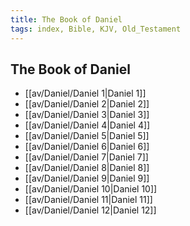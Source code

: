 ```yaml
---
title: The Book of Daniel
tags: index, Bible, KJV, Old_Testament
---
```


## The Book of Daniel

- [[av/Daniel/Daniel 1|Daniel 1]]
- [[av/Daniel/Daniel 2|Daniel 2]]
- [[av/Daniel/Daniel 3|Daniel 3]]
- [[av/Daniel/Daniel 4|Daniel 4]]
- [[av/Daniel/Daniel 5|Daniel 5]]
- [[av/Daniel/Daniel 6|Daniel 6]]
- [[av/Daniel/Daniel 7|Daniel 7]]
- [[av/Daniel/Daniel 8|Daniel 8]]
- [[av/Daniel/Daniel 9|Daniel 9]]
- [[av/Daniel/Daniel 10|Daniel 10]]
- [[av/Daniel/Daniel 11|Daniel 11]]
- [[av/Daniel/Daniel 12|Daniel 12]]
